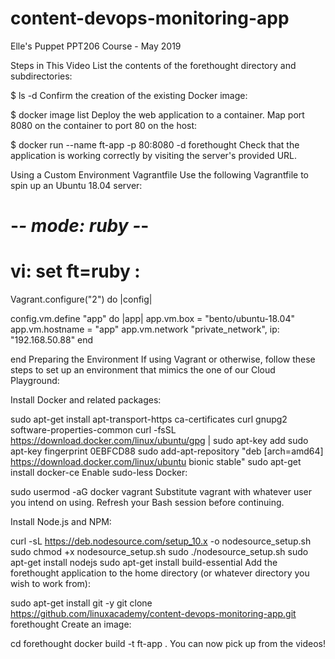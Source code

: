 # content-devops-monitoring-app
Elle's Puppet PPT206 Course - May 2019

Steps in This Video
List the contents of the forethought directory and subdirectories:

 $ ls -d
Confirm the creation of the existing Docker image:

 $ docker image list
Deploy the web application to a container. Map port 8080 on the container to port 80 on the host:

 $ docker run --name ft-app -p 80:8080 -d forethought
Check that the application is working correctly by visiting the server's provided URL.

Using a Custom Environment
Vagrantfile
Use the following Vagrantfile to spin up an Ubuntu 18.04 server:

# -*- mode: ruby -*-
# vi: set ft=ruby :

Vagrant.configure("2") do |config|

  config.vm.define "app" do |app|
    app.vm.box = "bento/ubuntu-18.04"
    app.vm.hostname = "app"
    app.vm.network "private_network", ip: "192.168.50.88"
  end

end
Preparing the Environment
If using Vagrant or otherwise, follow these steps to set up an environment that mimics the one of our Cloud Playground:

Install Docker and related packages:

 sudo apt-get install apt-transport-https ca-certificates curl gnupg2 software-properties-common
 curl -fsSL https://download.docker.com/linux/ubuntu/gpg | sudo apt-key add
 sudo apt-key fingerprint 0EBFCD88
 sudo add-apt-repository "deb [arch=amd64] https://download.docker.com/linux/ubuntu bionic stable"
 sudo apt-get install docker-ce
Enable sudo-less Docker:

 sudo usermod -aG docker vagrant
Substitute vagrant with whatever user you intend on using. Refresh your Bash session before continuing.

Install Node.js and NPM:

 curl -sL https://deb.nodesource.com/setup_10.x -o nodesource_setup.sh
 sudo chmod +x nodesource_setup.sh
 sudo ./nodesource_setup.sh
 sudo apt-get install nodejs
 sudo apt-get install build-essential
Add the forethought application to the home directory (or whatever directory you wish to work from):

 sudo apt-get install git -y
 git clone https://github.com/linuxacademy/content-devops-monitoring-app.git forethought
Create an image:

 cd forethought
 docker build -t ft-app .
You can now pick up from the videos!
